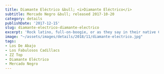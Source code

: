 ```yaml
---
title: Diamante Eléctrico &bull; <i>Diamante Eléctrico</i>
subtitle: Mercado Negro &bull; released 2017-10-20
category: details
publishDate: '2017-12-15'
slug: diamante-electrico-diamante-electrico
excerpt: 'Rock latino, full-on-boogie, or as they say in their native Colombia, “bugi.” '
image: "~/assets/images/details/2018/11/diamante-electrico.jpg"
tags:
- Los De Abajo
- Los Fabulosos Cadillacs
- ZZ Top
- Diamante Eléctrico
- Mercado Negro
---
```



